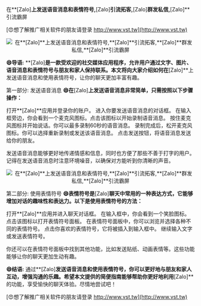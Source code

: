 在**[Zalo]**上发送语音消息和表情符号,**[Zalo]**引流拓客,**[Zalo]**群发私信,**[Zalo]**引流霸屏

[😍想了解推广相关软件的朋友请登录 http://www.vst.tw](http://www.vst.tw)

 <center><img src="https://vst.tw/MP4/tuiguang/png/7.png" alt="在**[Zalo]**上发送语音消息和表情符号,**[Zalo]**引流拓客,**[Zalo]**群发私信,**[Zalo]**引流霸屏"></center>

**😄导语:**
**[Zalo]**是一款受欢迎的社交媒体应用程序，允许用户通过文字、图片、语音消息和表情符号与朋友和家人保持联系。本文将向大家介绍如何在**[Zalo]**上发送语音消息和使用表情符号，让你的聊天更加丰富有趣。

第一部分: 发送语音消息
**😄在**[Zalo]**上发送语音消息非常简单，只需按照以下步骤操作：**

打开**[Zalo]**应用并登录你的账户。
进入你要发送语音消息的对话框。
在输入框旁边，你会看到一个麦克风图标。点击该图标以开始录制语音消息。
按住麦克风图标并开始说话。你可以最多录制60秒的语音消息。
录制完成后，松开麦克风图标。你可以选择重新录制或发送该语音消息。
点击发送按钮，将语音消息发送给你的朋友。

发送语音消息能够更好地传递情感和信息，同时也方便了那些不善于打字的用户。记得在发送语音消息时注意环境噪音，以确保对方能听到你清晰的声音。

 <center><img src="https://vst.tw/MP4/tuiguang/png/0.png" alt="在**[Zalo]**上发送语音消息和表情符号,**[Zalo]**引流拓客,**[Zalo]**群发私信,**[Zalo]**引流霸屏"></center>

第二部分: 使用表情符号
**😄表情符号是**[Zalo]**聊天中常用的一种表达方式，它能够增加对话的趣味性和表达力。以下是使用表情符号的方法：**

打开**[Zalo]**应用并进入聊天对话框。
在输入框中，你会看到一个笑脸图标。点击该图标以打开表情符号面板。
在表情符号面板中，你可以浏览并选择各种不同的表情符号。
点击你喜欢的表情符号，它将被插入到输入框中。
继续输入文字或发送表情符号。

你还可以在表情符号面板中找到其他功能，比如发送贴纸、动画表情等。这些功能能够让你的聊天更加生动有趣。

**😄结语:**
通过**[Zalo]**发送语音消息和使用表情符号，你可以更好地与朋友和家人互动，增强沟通的乐趣。希望本文提供的简便指南能够帮助你更好地利用**[Zalo]**的功能，享受愉快的聊天体验。尽情地尝试吧！

[😍想了解推广相关软件的朋友请登录 http://www.vst.tw](http://www.vst.tw)



